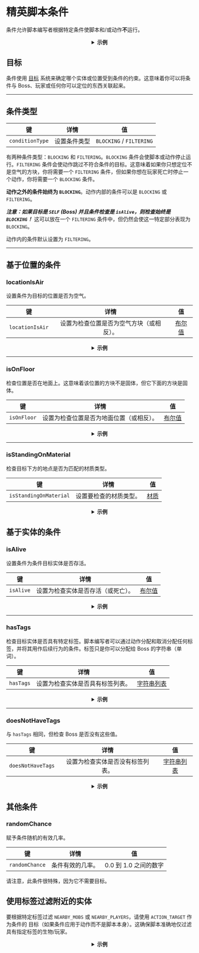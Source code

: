 # 精英脚本条件

条件允许脚本编写者根据特定条件使脚本和/或动作**不**运行。

<div align="center">

<details> 

<summary><b>示例</b></summary>

<div align="left">

```yaml
eliteScript:
  Example:
    Events:
    - EliteMobDamagedByPlayerEvent
    Conditions:
      isAlive: true
      Target:
        targetType: SELF
    Actions:
    - action: PLACE_BLOCK
      Target:
        targetType: DIRECT_TARGET
      duration: 20
      material: DIRT
      offset: 0,3,0
      Conditions:
        locationIsAir: true
        Target:
          targetType: ACTION_TARGET
    Cooldowns:
      local: 60
      global: 20
```

在这个例子中，`Example` 脚本只有在精英仍然存活时才会运行，并且只有当精英位置上方 3 个方块的位置是空气方块时才会放置一个泥土方块。单个动作可以有各自的条件。

</div>

</details>

</div>

## 目标

条件使用 [目标]($language$/elitemobs/elitescript_targets.md) 系统来确定哪个实体或位置受到条件的约束。这意味着你可以将条件与
Boss、玩家或任何你可以定位的东西关联起来。

---

## 条件类型

| 键               |   详情   |            值             |
|-----------------|:------:|:------------------------:|
| `conditionType` | 设置条件类型 | `BLOCKING` / `FILTERING` |

有两种条件类型：`BLOCKING` 和 `FILTERING`。`BLOCKING` 条件会使脚本或动作停止运行。`FILTERING`
条件会使动作跳过不符合条件的目标。这意味着如果你只想定位不是空气的方块，你将需要一个 `FILTERING`
条件，但如果你想在玩家死亡时停止一个动作，你将需要一个 `BLOCKING` 条件。

**动作之外的条件始终为 `BLOCKING`**。动作内部的条件可以是 `BLOCKING` 或 `FILTERING`。

_**注意：如果目标是 `SELF` (Boss) 并且条件检查是 `isAlive`，则检查始终是 `BLOCKING`！**_ 这可以放在一个 `FILTERING`
条件中，但仍然会使这一特定部分表现为 `BLOCKING`。

动作内的条件默认设置为 `FILTERING`。

---

## 基于位置的条件

### locationIsAir

设置条件为目标的位置是否为空气。

| 键               |          详情          |        值        |
|-----------------|:--------------------:|:---------------:|
| `locationIsAir` | 设置为检查位置是否为空气方块（或相反）。 | [布尔值](#boolean) |

<div align="center">

<details> 

<summary><b>示例</b></summary>

<div align="left">

```yaml
eliteScript:
  Example:
    Conditions:
      locationIsAir: true
      Target:
        targetType: SELF
        offset: "0,3,0"
```

检查 Boss 站立位置上方 2 个方块的位置是否为空气。

</div>

</details>

</div>

---

### isOnFloor

检查位置是否在地面上。这意味着该位置的方块不是固体，但它下面的方块是固体。

| 键           |          详情          |        值        |
|-------------|:--------------------:|:---------------:|
| `isOnFloor` | 设置为检查位置是否为地面位置（或相反）。 | [布尔值](#boolean) |

<div align="center">

<details> 

<summary><b>示例</b></summary>

<div align="left">

```yaml
eliteScript:
  Example:
    Conditions:
      isOnFloor: true
      Target:
        targetType: SELF
```

</div>

</details>

</div>

---

### isStandingOnMaterial

检查目标下方的地点是否为匹配的材质类型。

| 键                      |     详情      |        值        |
|------------------------|:-----------:|:---------------:|
| `isStandingOnMaterial` | 设置要检查的材质类型。 | [材质](#material) |

<div align="center">

<details> 

<summary><b>示例</b></summary>

<div align="left">

```yaml
eliteScript:
  Example:
    Conditions:
      isStandingOnMaterial: BIRCH_WOOD
      Target:
        targetType: SELF
```

仅当 Boss 站在桦木木材上时才会运行。

</div>

</details>

</div>

## 基于实体的条件

### isAlive

设置条件为条件目标实体是否存活。

| 键         |        详情         |        值        |
|-----------|:-----------------:|:---------------:|
| `isAlive` | 设置为检查实体是否存活（或死亡）。 | [布尔值](#boolean) |

<div align="center">

<details> 

<summary><b>示例</b></summary>

<div align="left">

```yaml
eliteScript:
  Example:
    Conditions:
      isAlive: false
      Target:
        targetType: SELF
```

仅当 Boss 死亡时才会运行。

</div>

</details>

</div>

---

### hasTags

检查目标实体是否具有特定标签。脚本编写者可以通过动作分配和取消分配任何标签，并将其用作后续行为的条件。标签只是你可以分配给
Boss 的字符串（单词）。

| 键         |        详情        |           值           |
|-----------|:----------------:|:---------------------:|
| `hasTags` | 设置为检查实体是否具有标签列表。 | [字符串列表](#string_list) |

<div align="center">

<details> 

<summary><b>示例</b></summary>

<div align="left">

```yaml
eliteScript:
  Example:
    Conditions:
      hasTags:
      - isCool
      - hasANiceBeard
      Target:
        targetType: SELF
```

仅当 Boss 具有标签 "isCool" 和 "hasANiceBeard" 时才会运行。

</div>

</details>

</div>


---

### doesNotHaveTags

与 `hasTags` 相同，但检查 Boss 是否没有这些值。

| 键                 |        详情        |           值           |
|-------------------|:----------------:|:---------------------:|
| `doesNotHaveTags` | 设置为检查实体是否没有标签列表。 | [字符串列表](#string_list) |

<div align="center">

<details> 

<summary><b>示例</b></summary>

<div align="left">

```yaml
eliteScript:
  Example:
    Conditions:
      doesNotHaveTags:
      - isStinky
      - isSus
      Target:
        targetType: SELF
```

仅当 Boss 没有标签 "isStinky" 和 "isSus" 时才会运行。

</div>

</details>

</div>

## 其他条件

### randomChance

赋予条件随机的有效几率。

| 键              |    详情    |        值        |
|----------------|:--------:|:---------------:|
| `randomChance` | 条件有效的几率。 | 0.0 到 1.0 之间的数字 |

请注意，此条件很特殊，因为它不需要目标。

## 使用标签过滤附近的实体

要根据特定标签过滤 `NEARBY_MOBS` 或 `NEARBY_PLAYERS`，请使用 `ACTION_TARGET` 作为条件的
目标（如果条件应用于动作而不是脚本本身）。这确保脚本准确地仅过滤具有指定标签的生物/玩家。

<div align="center">

<details> 

<summary><b>示例</b></summary>

<div align="left">

```yaml
eliteScript:
  Example:
    Actions:
    - action: SET_MOB_AI
      Target:
        targetType: NEARBY_MOBS
        range: 40
      bValue: false
      Conditions:
        hasTags:
          - TurnOff
        Target:
          targetType: ACTION_TARGET
```

此脚本将查找任何具有标签 `TurnOff` 的附近生物，如果它们具有该标签，则会关闭它们的 AI。

</div>

</details>

</div>
